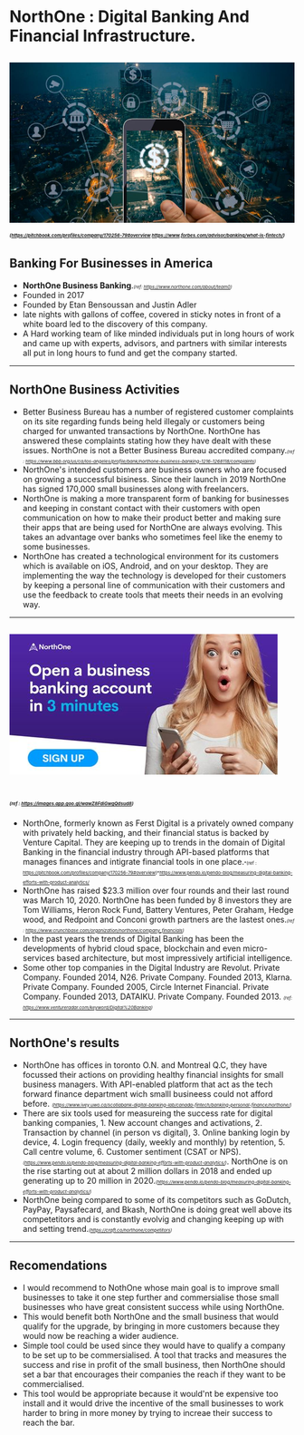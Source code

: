 # NorthOne : Digital Banking And Financial Infrastructure.
![alt text](Images/image_1.jpg)
<span style="font-size:8px">*(https://pitchbook.com/profiles/company/170256-79#overview https://www.forbes.com/advisor/banking/what-is-fintech/)*</span>
---

## Banking For Businesses in America
* **NorthOne Business Banking**.<span style="font-size:8px">*(ref: https://www.northone.com/about/team0)*</span>
* Founded in 2017
* Founded by Etan Bensoussan and Justin Adler
* late nights with gallons of coffee, covered in sticky notes in front of a white board led to the discovery of this company.
* A Hard working team of like minded individuals put in long hours of work and came up with experts, advisors, and partners with similar interests all put in long hours to fund and get the company started.
---

## NorthOne Business Activities
* Better Business Bureau has a number of registered customer complaints on its site regarding funds being held illegaly or customers being charged for unwanted transactions by NorthOne. NorthOne has answered these complaints stating how they have dealt with these issues. NorthOne is not a Better Business Bureau accredited company.<span style="font-size:8px">*(ref : https://www.bbb.org/us/ca/los-angeles/profile/bank/northone-business-banking-1216-1268118/complaints)*</span>
* NorthOne's intended customers are business owners who are focused on growing a successful bisiness. Since their launch in 2019 NorthOne has signed 170,000 small businesses along with freelancers.
* NorthOne is making a more transparent form of banking for businesses and keeping in constant contact with their customers with open communication on how to make their product better and making sure their apps that are being used for NorthOne are always evolving. This takes an advantage over banks who sometimes feel like the enemy to some businesses.
* NorthOne has created a technological environment for its customers which is available on iOS, Android, and on your desktop. They are implementing the way the technology is developed for their customers by keeping a personal line of communication with their customers and use the feedback to create tools that meets their needs in an evolving way.
---

## ![alt text](Images/image_3.jpg)
<span style="font-size:8px">*(ref : https://images.app.goo.gl/wawZ8FdiGwgQdsud8)*</span>
---
* NorthOne, formerly known as Ferst Digital is a privately owned company with privately held backing, and their financial status is backed by Venture Capital. They are keeping up to trends in the domain of Digital Banking in the financial industry through API-based platforms that manages finances and intigrate financial tools in one place.<span style="font-size:8px">*(ref : https://pitchbook.com/profiles/company/170256-79#overview)*https://www.pendo.io/pendo-blog/measuring-digital-banking-efforts-with-product-analytics/
* NorthOne has raised $23.3 million over four rounds and their last round was March 10, 2020. NorthOne has been funded by 8 investors they are Tom Williams, Heron Rock Fund, Battery Ventures, Peter Graham, Hedge wood, and Redpoint and Conconi growth partners are the lastest ones.<span style="font-size:8px">*(ref : https://www.crunchbase.com/organization/northone/company_financials)*</span>
* In the past years the trends of Digital Banking has been the developments of hybrid cloud space, blockchain and even micro-services based architecture, but most impressively artificial intelligence.
* Some other top companies in the Digital Industry are Revolut. Private Company. Founded 2014, N26. Private Company. Founded 2013, Klarna. Private Company. Founded 2005, Circle Internet Financial. Private Company. Founded 2013, DATAIKU. Private Company. Founded 2013. <span style="font-size:8px">*(ref: https://www.ventureradar.com/keyword/Digital%20Banking)*</span>
---
## NorthOne's results
* NorthOne has offices in toronto O.N. and Montreal Q.C, they have focussed their actions on providing healthy financial insights for small business managers. With API-enabled platform that act as the tech forward finance department wich smalll busineess could not afford before. <span style="font-size:8px">*(https://www.ivey.uwo.ca/scotiabank-digital-banking-lab/canada-fintech/banking-personal-finance/northone/)*</span>
*  There are six tools used for measureing the success rate for digital banking companies, 1. New account changes and activations, 2. Transaction by channel (in person vs digital), 3. Online banking login by device, 4. Login frequency (daily, weekly and monthly) by retention, 5. Call centre volume, 6. Customer sentiment (CSAT or NPS).<span style="font-size:8px">*(https://www.pendo.io/pendo-blog/measuring-digital-banking-efforts-with-product-analytics/)*</span>. NorthOne is on the rise starting out at about 2 million dollars in 2018 and ended up generating up to 20 million in 2020.<span style="font-size:8px">*(https://www.pendo.io/pendo-blog/measuring-digital-banking-efforts-with-product-analytics/)*</span>
* NorthOne being compared to some of its competitors such as GoDutch, PayPay, Paysafecard, and Bkash, NorthOne is doing great well above its competetitors and is constantly evolvig and changing keeping up with and setting trend.<span style="font-size:8px">*(https://craft.co/northone/competitors)*</span>
---
## Recomendations
* I would recommend to NothOne whose main goal is to improve small businesses to take it one step further and commersialise those small businesses who have great consistent success while using NorthOne.
* This would benefit both NorthOne and the small business that would qualify for the upgrade, by bringing in more customers because they would now be reaching a wider audience.
* Simple tool could be used since they would have to qualify a company to be set up to be commersialised. A tool that tracks and measures the success and rise in profit of the small business, then NorthOne should set a bar that encourages their companies the reach if they want to be commercialised.
* This tool would be appropriate because it would'nt be expensive too install and it would drive the incentive of the small businesses to work harder to bring in more money by trying to increae their success to reach the bar.



